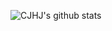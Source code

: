 ![CJHJ's github stats](https://github-readme-stats.vercel.app/api?username=cjhj&count_private=true)
